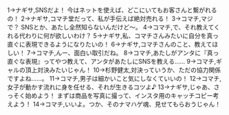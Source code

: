 1→ナギサ,SNSだよ！ 今はネットを使えば、どこにいてもお客さんと繋がれるの！
2→ナギサ,コマチ堂だって、私が手伝えば絶対売れる！
3→コマチ,マジで？ SNSとか、あたし全然知らないんだけど～。
4→コマチ,で、それ教えてくれる代わりに何が欲しいわけ？
5→ナギサ,私、コマチさんみたいに自分を真っ直ぐに表現できるようになりたいの！
6→ナギサ,コマチさんのこと、教えてほしい！
7→コマチ,んー、面白い取引だね。
8→コマチ,あたしがアンタに『真っ直ぐな表現』ってやつ教えて、アンタがあたしにSNSを教える……
9→コマチ,ギャルの頂上対決みたいじゃん！
10→杉野健太,対決っていうか、ただの協力関係ですよね……。
11→コマチ,男子は細かいこと気にしなくていいの！
12→コマチ,女子が動かす流れに身を任せる、それが生きるコツよ♪
13→ナギサ,じゃあ、さっそく始めよう！ まずは商品を写真に撮って、インスタ用のキャッチコピー考えよう！
14→コマチ,いいよ。つか、そのナマハゲ魂、見せてもらおうじゃん！

